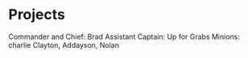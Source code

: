 Projects
========
Commander and Chief: Brad
Assistant Captain: Up for Grabs
Minions: charlie Clayton, Addayson, Nolan
